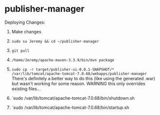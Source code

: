 # publisher-manager

Deploying Changes:
1.  Make changes
2.  `sudo su Jeremy && cd ~/publisher-manager`
3.  `git pull`
4.  `/home/Jeremy/apache-maven-3.3.9/bin/mvn package`
5.  `sudo cp -r target/publisher-ui-0.0.1-SNAPSHOT/* /var/lib/tomcat/apache-tomcat-7.0.68/webapps/publisher-manager`
There's definitely a better way to do this (like using the generated .war) but wasn't working for some reason. 
WARNING this only overrides existing files...

6.  `sudo /var/lib/tomcat/apache-tomcat-7.0.68/bin/shutdown.sh
7.  `sudo /var/lib/tomcat/apache-tomcat-7.0.68/bin/startup.sh

